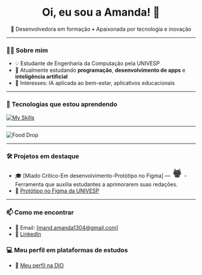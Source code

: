 <h1 align="center">Oi, eu sou a Amanda! 👋</h1>

<p align="center">
  🚀 Desenvolvedora em formação • Apaixonada por tecnologia e inovação
</p>

---

### 👩‍💻 Sobre mim

- 💡 Estudante de Engenharia da Computação pela UNIVESP  
- 🌱 Atualmente estudando **programação**, **desenvolvimento de apps** e **inteligência artificial**
- 🎯 Interesses: IA aplicada ao bem-estar, aplicativos educacionais

---

### 🔧 Tecnologias que estou aprendendo
[![My Skills](https://skillicons.dev/icons?i=py,js,cs,html,css,figma,mysql)](https://skillicons.dev)

---


![Food Drop](https://raw.githubusercontent.com/SEU_USUARIO/SEU_REPOSITORIO/output/food-drop.svg)


---

### 🛠 Projetos em destaque

- 🎓 [Miado Crítico-Em desenvolvimento-Protótipo no Figma] — <img src="https://github.com/amanda1304/amanda1304/blob/main/Gato-i.png" alt="Ícone Miado Crítico" width="30"/> - Ferramenta que auxilia estudantes a aprimorarem suas redações. 
- 🎨 [Protótipo no Figma da UNIVESP](https://www.figma.com/proto/FLMVxN9Otyjai1GNxgrzby/univesp?node-id=3-18&t=duYFhxdf2TcNSx7y-1&scaling=scale-down&content-scaling=fixed&page-id=0%3A1&starting-point-node-id=314%3A758)

---

### 📫 Como me encontrar

- 💌 Email: [mand.amanda1304@gmail.com]
- 💼 [LinkedIn](www.linkedin.com/in/amanda-alves-de-frança-0548048a)

### 💻 Meu perfil em plataformas de estudos

- 🚀 [Meu perfil na DIO](https://www.dio.me/users/mand_amanda1304)

